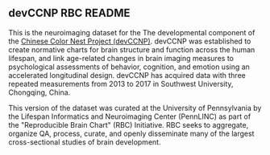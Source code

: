 ## devCCNP RBC README
This is the neuroimaging dataset for the The developmental component of the [Chinese Color Nest Project (devCCNP)](https://www.sciencedirect.com/science/article/pii/S1878929321001109#:~:text=Abstract,using%20an%20accelerated%20longitudinal%20design.).
devCCNP was established to create normative charts for brain structure and function across the human lifespan, 
and link age-related changes in brain imaging measures to psychological assessments of behavior, cognition, 
and emotion using an accelerated longitudinal design. devCCNP has acquired data with three repeated measurements 
from 2013 to 2017 in Southwest University, Chongqing, China.

This version of the dataset was curated at the University of Pennsylvania by the Lifespan Informatics 
and Neuroimaging Center (PennLINC) as part of the "Reproducible Brain Chart" (RBC) Initiative. RBC seeks to aggregate, 
organize QA, process, curate, and openly disseminate many of the largest cross-sectional studies of brain development.
